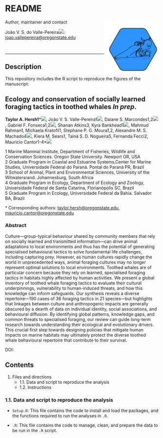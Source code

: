 # README #
<img src="man/logo_git_OFT.png" align="right" width="180px"/>

Author, maintainer and contact 

João V. S. do Valle-Pereira[![](https://orcid.org/sites/default/files/images/orcid_16x16.png)](http://orcid.org/0000-0002-1880-9495): joao.vallepereira@oregonstate.edu     

&nbsp;
&nbsp;


--------------------------------------
## Description

This repository includes the R script to reproduce the figures of the manuscript:     
## Ecology and conservation of socially learned foraging tactics in toothed whales *In prep*.
**Taylor A. Hersh1***[![](https://orcid.org/sites/default/files/images/orcid_16x16.png)](http://orcid.org/0000-0002-7891-596X), João V. S. Valle-Pereira1[![](https://orcid.org/sites/default/files/images/orcid_16x16.png)](http://orcid.org/0000-0002-1880-9495), Daiane S. Marcondes1,2[![](https://orcid.org/sites/default/files/images/orcid_16x16.png)](http://orcid.org/0000-0002-6705-7779), Gabriel F. Fonseca1,2[![](https://orcid.org/sites/default/files/images/orcid_16x16.png)](http://orcid.org/0009-0004-1491-8258), Shanan Atkins3, Kyra Bankhead1[![](https://orcid.org/sites/default/files/images/orcid_16x16.png)](http://orcid.org/0000-0002-5194-2802), Mahmud Rahman1, Michaela Kratofil1, Stephane P. G. Moura1,2, Alexandre M. S. Machado4[![](https://orcid.org/sites/default/files/images/orcid_16x16.png)](http://orcid.org/0000-0001-6252-6890), Kiera M. Sears1, Tainá S. D. Nogueira5, Fernanda Fecci2, Mauricio Cantor1-4*[![](https://orcid.org/sites/default/files/images/orcid_16x16.png)](http://orcid.org/0000-0002-0019-5106)

1 Marine Mammal Institute, Department of Fisheries, Wildlife and Conservation Sciences. Oregon State University. Newport OR, USA<br>
2 Graduate Program in Coastal and Estuarine Systems,Center for Marine Studies, Universidade Federal do Paraná. Pontal do Paraná PR, Brazil<br>
3 School of Animal, Plant and Environmental Sciences, University of the Witwatersrand. Johannesburg, South Africa<br>
4 Graduate Program in Ecology, Department of Ecology and Zoology, Universidade Federal de Santa Catarina, Florianópolis SC, Brazil<br>
5 Graduate Program in Ecology, Universidade Federal da Bahia. Salvador BA, Brazil<br>

\* Corresponding authors: taylor.hersh@oregonstate.edu, mauricio.cantor@oregonstate.edu 

### Abstract
Culture—group-typical behaviour shared by community members that rely on socially learned and transmitted information—can drive animal adaptations to local environments and thus has the potential of generating specialised behavioural tactics to solve fundamental life challenges, including capturing prey. However, as human cultures rapidly change the world in unprecedented ways, animal foraging cultures may no longer represent optimal solutions to local environments. Toothed whales are of particular concern because they rely on learned, specialised foraging tactics in habitats highly affected by human activities. We present a global inventory of toothed whale foraging tactics to evaluate their cultural underpinnings, vulnerability to human-induced threats, and how this knowledge can inform safeguards. Our synthesis reveals a diverse repertoire—190 cases of 36 foraging tactics in 21 species—but highlights that linkages between culture and anthropogenic impacts are generally obscured by a dearth of data on individual identity, social associations, and behavioural diffusion. By identifying global patterns, knowledge gaps, and common threats to specialised foraging, our review can guide long-term research towards understanding their ecological and evolutionary drivers. This crucial first step towards designing policies that mitigate human impacts on marine habitats may ultimately protect the diverse toothed whale behavioural repertoire that contribute to their survival.


DOI: 


## Contents

1. Files and directions
    * 1.1. Data and script to reproduce the analysis
    * 1.2. Instructions

### 1.1. Data and script to reproduce the analysis

- `Setup.R`: This file contains the code to install and load the packages, and the functions required to run the analyses in `.R`.

- `.R`: This file contains the code to manage, clean, and prepare the data to be run in the `.R` script.

